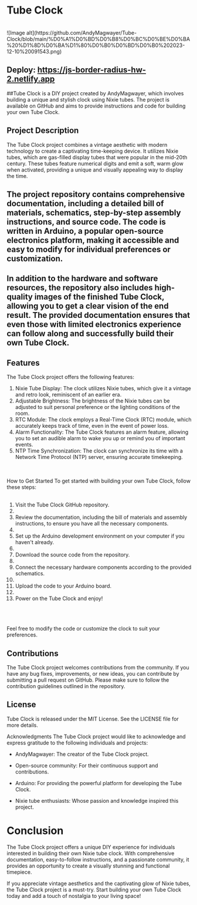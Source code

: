 # Tube Clock
<br>
![Image alt](https://github.com/AndyMagwayer/Tube-Clock/blob/main/%D0%A1%D0%BD%D0%B8%D0%BC%D0%BE%D0%BA%20%D1%8D%D0%BA%D1%80%D0%B0%D0%BD%D0%B0%202023-12-10%20091543.png)

## Deploy: https://js-border-radius-hw-2.netlify.app



##Tube Clock is a DIY project created by AndyMagwayer, which involves building a unique and stylish clock using Nixie tubes. The project is available on GitHub and aims to provide instructions and code for building your own Tube Clock.

## Project Description
The Tube Clock project combines a vintage aesthetic with modern technology to create a captivating time-keeping device. It utilizes Nixie tubes, which are gas-filled display tubes that were popular in the mid-20th century. These tubes feature numerical digits and emit a soft, warm glow when activated, providing a unique and visually appealing way to display the time.

## The project repository contains comprehensive documentation, including a detailed bill of materials, schematics, step-by-step assembly instructions, and source code. The code is written in Arduino, a popular open-source electronics platform, making it accessible and easy to modify for individual preferences or customization.

## In addition to the hardware and software resources, the repository also includes high-quality images of the finished Tube Clock, allowing you to get a clear vision of the end result. The provided documentation ensures that even those with limited electronics experience can follow along and successfully build their own Tube Clock.

## Features
The Tube Clock project offers the following features:

1. Nixie Tube Display: The clock utilizes Nixie tubes, which give it a vintage and retro look, reminiscent of an earlier era.
2. Adjustable Brightness: The brightness of the Nixie tubes can be adjusted to suit personal preference or the lighting conditions of the room.
3. RTC Module: The clock employs a Real-Time Clock (RTC) module, which accurately keeps track of time, even in the event of power loss.
4. Alarm Functionality: The Tube Clock features an alarm feature, allowing you to set an audible alarm to wake you up or remind you of important events.
5. NTP Time Synchronization: The clock can synchronize its time with a Network Time Protocol (NTP) server, ensuring accurate timekeeping.
<br>
<br>
How to Get Started
To get started with building your own Tube Clock, follow these steps:
<br>
<br>

1. Visit the Tube Clock GitHub repository.
2. <br>
3. Review the documentation, including the bill of materials and assembly instructions, to ensure you have all the necessary components.
4. <br>
5. Set up the Arduino development environment on your computer if you haven't already.
6. <br>
7. Download the source code from the repository.
8. <br>
9. Connect the necessary hardware components according to the provided schematics.
10. <br>
11. Upload the code to your Arduino board.
12. <br>
13. Power on the Tube Clock and enjoy!

<br>
<br>
<br>
Feel free to modify the code or customize the clock to suit your preferences.

## Contributions
The Tube Clock project welcomes contributions from the community. If you have any bug fixes, improvements, or new ideas, you can contribute by submitting a pull request on GitHub. Please make sure to follow the contribution guidelines outlined in the repository.

## License
Tube Clock is released under the MIT License. See the LICENSE file for more details.

Acknowledgments
The Tube Clock project would like to acknowledge and express gratitude to the following individuals and projects:

- AndyMagwayer: The creator of the Tube Clock project.

- Open-source community: For their continuous support and contributions.

- Arduino: For providing the powerful platform for developing the Tube Clock.

- Nixie tube enthusiasts: Whose passion and knowledge inspired this project.

# Conclusion
The Tube Clock project offers a unique DIY experience for individuals interested in building their own Nixie tube clock. With comprehensive documentation, easy-to-follow instructions, and a passionate community, it provides an opportunity to create a visually stunning and functional timepiece.

If you appreciate vintage aesthetics and the captivating glow of Nixie tubes, the Tube Clock project is a must-try. Start building your own Tube Clock today and add a touch of nostalgia to your living space!
